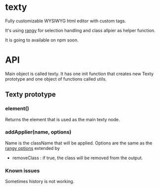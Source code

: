# texty
Fully customizable WYSIWYG html editor with custom tags.

It's using [rangy](https://github.com/timdown/rangy) for selection handling and class allpier as helper function.

It is going to available on npm soon.

# API

Main object is called texty. It has one init function that creates new Texty prototype and one object of functions called utils.

## Texty prototype

### element()

Returns the element that is used as the main texty node.

### addApplier(name, options)

Name is the className that will be applied. Options are the same as the [rangy options](https://github.com/timdown/rangy/wiki/Class-Applier-Module#options-parameter-new-in-v12) extended by 

* removeClass : if true, the class will be removed from the output.

### Known issues

Sometimes history is not working.